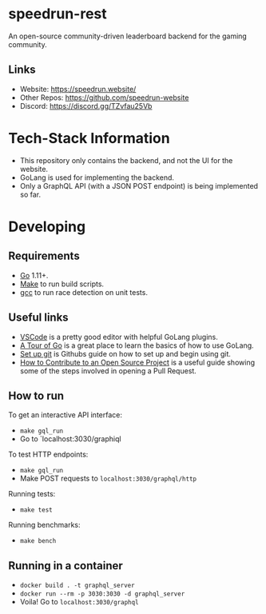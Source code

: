 # speedrun-rest
An open-source community-driven leaderboard backend for the gaming community.

## Links
- Website: https://speedrun.website/
- Other Repos: https://github.com/speedrun-website
- Discord: https://discord.gg/TZvfau25Vb

# Tech-Stack Information
- This repository only contains the backend, and not the UI for the website.
- GoLang is used for implementing the backend.
- Only a GraphQL API (with a JSON POST endpoint) is being implemented so far.

# Developing
## Requirements
- [Go](https://golang.org/doc/install) 1.11+.
- [Make](https://www.gnu.org/software/make/) to run build scripts.
- [gcc](https://gcc.gnu.org/) to run race detection on unit tests.

## Useful links
- [VSCode](https://code.visualstudio.com/download) is a pretty good editor with helpful GoLang plugins.
- [A Tour of Go](https://tour.golang.org/welcome/1) is a great place to learn the basics of how to use GoLang.
- [Set up git](https://docs.github.com/en/get-started/quickstart/set-up-git) is Githubs guide on how to set up and begin using git.
- [How to Contribute to an Open Source Project](https://opensource.guide/how-to-contribute/#opening-a-pull-request) is a useful guide showing some of the steps involved in opening a Pull Request.

## How to run
To get an interactive API interface:
- `make gql_run`
- Go to `localhost:3030/graphiql

To test HTTP endpoints:
- `make gql_run`
- Make POST requests to `localhost:3030/graphql/http`

Running tests:
- `make test`

Running benchmarks:
- `make bench`

## Running in a container
- `docker build . -t graphql_server`
- `docker run --rm -p 3030:3030 -d graphql_server`
- Voila! Go to `localhost:3030/graphql`
